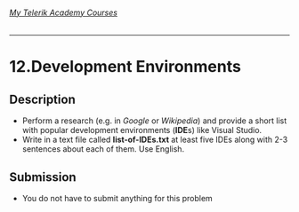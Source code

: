 ###### [My Telerik Academy Courses](https://github.com/nikolovdeyan/TelerikAcademy) 
-------------------------------------

12.Development Environments
=====================================

## Description
- Perform a research (e.g. in _Google_ or _Wikipedia_) and provide a short list with popular development environments (**IDE**s) like Visual Studio.
- Write in a text file called **list-of-IDEs.txt** at least five IDEs along with 2-3 sentences about each of them. Use English.

## Submission
- You do not have to submit anything for this problem
